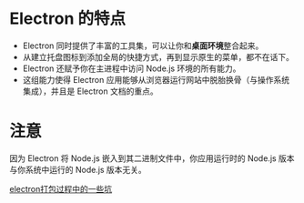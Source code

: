 # Electron 的特点

- Electron 同时提供了丰富的工具集，可以让你和**桌面环境**整合起来。
- 从建立托盘图标到添加全局的快捷方式，再到显示原生的菜单，都不在话下。 
- Electron 还赋予你在主进程中访问 Node.js 环境的所有能力。
- 这组能力使得 Electron 应用能够从浏览器运行网站中脱胎换骨（与操作系统集成），并且是 Electron 文档的重点。



# 注意
因为 Electron 将 Node.js 嵌入到其二进制文件中，你应用运行时的 Node.js 版本与你系统中运行的 Node.js 版本无关。


[electron打包过程中的一些坑](https://blog.csdn.net/jingjingchen1014/article/details/121224421)